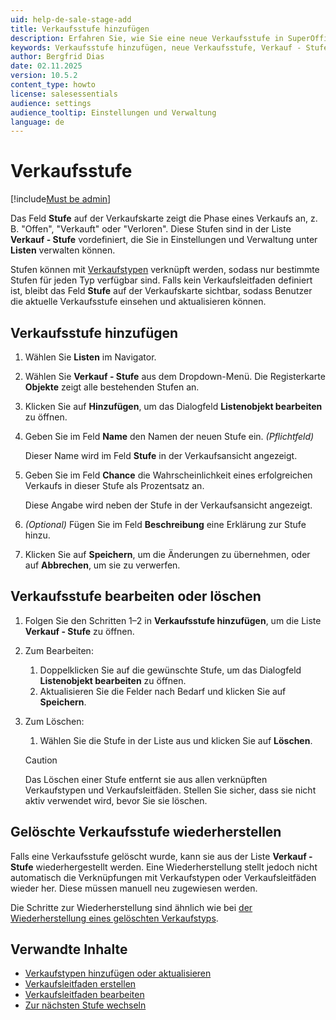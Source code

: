 ```yaml
---
uid: help-de-sale-stage-add
title: Verkaufsstufe hinzufügen
description: Erfahren Sie, wie Sie eine neue Verkaufsstufe in SuperOffice CRM hinzufügen. Definieren Sie Wahrscheinlichkeiten und verwalten Sie Stufen für unterschiedliche Verkaufstypen.
keywords: Verkaufsstufe hinzufügen, neue Verkaufsstufe, Verkauf - Stufe Liste, Verkaufsstufe, Stufe, Verkauf
author: Bergfrid Dias
date: 02.11.2025
version: 10.5.2
content_type: howto
license: salesessentials
audience: settings
audience_tooltip: Einstellungen und Verwaltung
language: de
---
```


# Verkaufsstufe

[!include[Must be admin](../../learn/includes/req-admin.md)]

Das Feld **Stufe** auf der Verkaufskarte zeigt die Phase eines Verkaufs an, z. B. "Offen", "Verkauft" oder "Verloren". Diese Stufen sind in der Liste **Verkauf - Stufe** vordefiniert, die Sie in Einstellungen und Verwaltung unter **Listen** verwalten können.

Stufen können mit [Verkaufstypen][1] verknüpft werden, sodass nur bestimmte Stufen für jeden Typ verfügbar sind. Falls kein Verkaufsleitfaden definiert ist, bleibt das Feld **Stufe** auf der Verkaufskarte sichtbar, sodass Benutzer die aktuelle Verkaufsstufe einsehen und aktualisieren können.

## Verkaufsstufe hinzufügen

1. Wählen Sie <i class="ph ph-list-bullets" aria-hidden="true"></i> **Listen** im Navigator.

1. Wählen Sie **Verkauf - Stufe** aus dem Dropdown-Menü. Die Registerkarte **Objekte** zeigt alle bestehenden Stufen an.

1. Klicken Sie auf **Hinzufügen**, um das Dialogfeld **Listenobjekt bearbeiten** zu öffnen.

1. Geben Sie im Feld **Name** den Namen der neuen Stufe ein. *(Pflichtfeld)*

    Dieser Name wird im Feld **Stufe** in der Verkaufsansicht angezeigt.

1. Geben Sie im Feld **Chance** die Wahrscheinlichkeit eines erfolgreichen Verkaufs in dieser Stufe als Prozentsatz an.

    Diese Angabe wird neben der Stufe in der Verkaufsansicht angezeigt.

1. *(Optional)* Fügen Sie im Feld **Beschreibung** eine Erklärung zur Stufe hinzu.

1. Klicken Sie auf **Speichern**, um die Änderungen zu übernehmen, oder auf **Abbrechen**, um sie zu verwerfen.

## Verkaufsstufe bearbeiten oder löschen

1. Folgen Sie den Schritten 1–2 in **Verkaufsstufe hinzufügen**, um die Liste **Verkauf - Stufe** zu öffnen.

1. Zum Bearbeiten:
   1. Doppelklicken Sie auf die gewünschte Stufe, um das Dialogfeld **Listenobjekt bearbeiten** zu öffnen.
   1. Aktualisieren Sie die Felder nach Bedarf und klicken Sie auf **Speichern**.

1. Zum Löschen:
   1. Wählen Sie die Stufe in der Liste aus und klicken Sie auf **Löschen**.

    > [!CAUTION]
    > Das Löschen einer Stufe entfernt sie aus allen verknüpften Verkaufstypen und Verkaufsleitfäden. Stellen Sie sicher, dass sie nicht aktiv verwendet wird, bevor Sie sie löschen.

## Gelöschte Verkaufsstufe wiederherstellen

Falls eine Verkaufsstufe gelöscht wurde, kann sie aus der Liste **Verkauf - Stufe** wiederhergestellt werden. Eine Wiederherstellung stellt jedoch nicht automatisch die Verknüpfungen mit Verkaufstypen oder Verkaufsleitfäden wieder her. Diese müssen manuell neu zugewiesen werden.

Die Schritte zur Wiederherstellung sind ähnlich wie bei [der Wiederherstellung eines gelöschten Verkaufstyps][2].

## Verwandte Inhalte

* [Verkaufstypen hinzufügen oder aktualisieren][1]
* [Verkaufsleitfaden erstellen][3]
* [Verkaufsleitfaden bearbeiten][4]
* [Zur nächsten Stufe wechseln][5]

<!-- Referenced links -->
[1]: sale-type.md
[2]: sale-type.md#restore
[3]: create-sales-guide.md
[4]: edit-sales-guide.md
[5]: ../learn/sales-guides.md#change-stage
